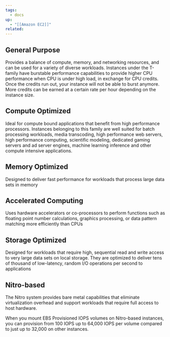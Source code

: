 ```yaml
---
tags:
  - docs
up:
  - "[[Amazon EC2]]"
related:
---
```

## General Purpose

Provides a balance of compute, memory, and networking resources, and can be used for a variety of diverse workloads. Instances under the T-family have burstable performance capabilities to provide higher CPU performance when CPU is under high load, in exchange for CPU credits. Once the credits run out, your instance will not be able to burst anymore. More credits can be earned at a certain rate per hour depending on the instance size.

## Compute Optimized

Ideal for compute bound applications that benefit from high performance processors. Instances belonging to this family are well suited for batch processing workloads, media transcoding, high performance web servers, high performance computing, scientific modeling, dedicated gaming servers and ad server engines, machine learning inference and other compute intensive applications.

## Memory Optimized

Designed to deliver fast performance for workloads that process large data sets in memory

## Accelerated Computing

Uses hardware accelerators or co-processors to perform functions such as floating point number calculations, graphics processing, or data pattern matching more efficiently than CPUs

## Storage Optimized

Designed for workloads that require high, sequential read and write access to very large data sets on local storage. They are optimized to deliver tens of thousand of low-latency, random I/O operations per second to applications

## Nitro-based

The Nitro system provides bare metal capabilities that eliminate virtualization overhead and support workloads that require full access to host hardware. 

When you mount EBS Provisioned IOPS volumes on Nitro-based instances, you can provision from 100 IOPS up to 64,000 IOPS per volume compared to just up to 32,000 on other instances.